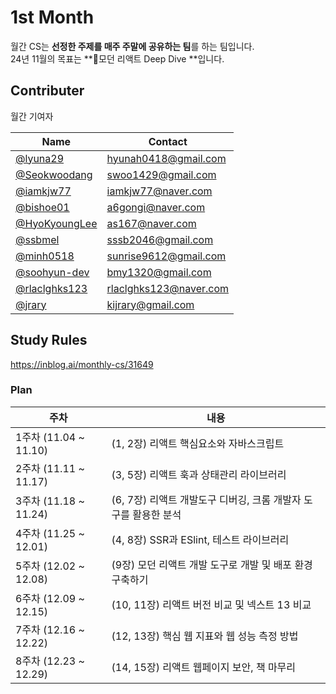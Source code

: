 # 1st Month

월간 CS는 **선정한 주제를 매주 주말에 공유하는 팀**를 하는 팀입니다. <br>
24년 11월의 목표는 **모던 리액트 Deep Dive **입니다.

## Contributer

월간 기여자

| Name | Contact |
| ---- | ------- |
| [@lyuna29](https://github.com/lyuna29) | hyunah0418@gmail.com |
| [@Seokwoodang](https://github.com/Seokwoodang) | swoo1429@gmail.com |
| [@iamkjw77](https://github.com/iamkjw77) | iamkjw77@naver.com |
| [@bishoe01](https://github.com/bishoe01) | a6gongi@naver.com |
| [@HyoKyoungLee](https://github.com/HyoKyoungLee) | as167@naver.com |
| [@ssbmel](https://github.com/ssbmel) | sssb2046@gmail.com |
| [@minh0518](https://github.com/minh0518) | sunrise9612@gmail.com |
| [@soohyun-dev](https://github.com/soohyun-dev) | bmy1320@gmail.com |
| [@rlaclghks123](https://github.com/rlaclghks123) | rlaclghks123@naver.com |
| [@jrary](https://github.com/jrary) | kijrary@gmail.com |

## Study Rules

https://inblog.ai/monthly-cs/31649



### Plan


| 주차 | 내용 |
| --- | --- |
|1주차 (11.04 ~ 11.10) | (1, 2장)  리액트 핵심요소와 자바스크립트 |
|2주차 (11.11 ~ 11.17) | (3, 5장)  리액트 훅과 상태관리 라이브러리 |
|3주차 (11.18 ~ 11.24) | (6, 7장)  리액트 개발도구 디버깅, 크롬 개발자 도구를 활용한 분석 |
|4주차 (11.25 ~ 12.01) | (4, 8장)  SSR과 ESlint, 테스트 라이브러리 |
|5주차 (12.02 ~ 12.08) | (9장)  모던 리액트 개발 도구로 개발 및 배포 환경 구축하기 |
|6주차 (12.09 ~ 12.15) | (10, 11장)  리액트 버전 비교 및 넥스트 13 비교 |
|7주차 (12.16 ~ 12.22) | (12, 13장)  핵심 웹 지표와 웹 성능 측정 방법 |
|8주차 (12.23 ~ 12.29) | (14, 15장)  리액트 웹페이지 보안, 책 마무리 |
